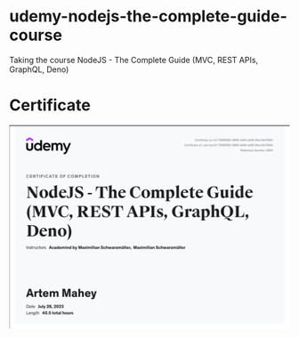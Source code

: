 # udemy-nodejs-the-complete-guide-course
Taking the course NodeJS - The Complete Guide (MVC, REST APIs, GraphQL, Deno)

# Certificate
![certificate](certificate.png)
